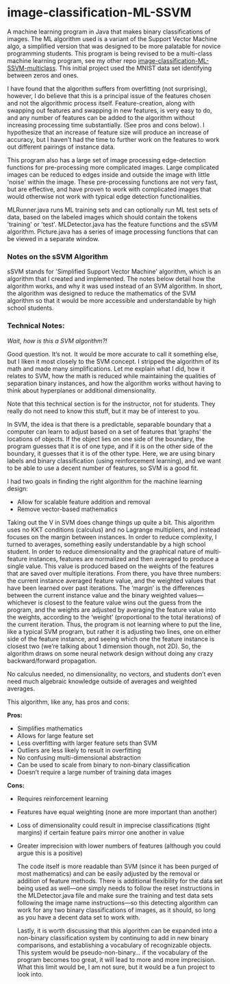 # image-classification-ML-SSVM

A machine learning program in Java that makes binary classifications of images. The ML algorithm used is a variant of the Support Vector Machine algo, a simplified version that was designed to be more palatable for novice programming students. This program is being revised to be a multi-class machine learning program, see my other repo [image-classification-ML-SSVM-multiclass](https://github.com/Peter-Olson/image-classification-ML-SSVM-multiclass). This initial project used the MNIST data set identifying between zeros and ones. 

I have found that the algorithm suffers from overfitting (not surprising), however, I do believe that this is a principal issue of the features chosen and not the algorithmic process itself. Feature-creation, along with swapping out features and swapping in new features, is very easy to do, and any number of features can be added to the algorithm without increasing processing time substantially. (See pros and cons below). I hypothesize that an increase of feature size will produce an increase of accuracy, but I haven't had the time to further work on the features to work out different pairings of instance data.

This program also has a large set of image processing edge-detection functions for pre-processing more complicated images. Large complicated images can be reduced to edges inside and outside the image with little 'noise' within the image. These pre-processing functions are not very fast, but are effective, and have proven to work with complicated images that would otherwise not work with typical edge detection functionalities.

MLRunner.java runs ML training sets and can optionally run ML test sets of data, based on the labeled images which should contain the tokens 'training' or 'test'. MLDetector.java has the feature functions and the sSVM algorithm. Picture.java has a series of image processing functions that can be viewed in a separate window.

### Notes on the sSVM Algorithm

sSVM stands for 'Simplified Support Vector Machine' algorithm, which is an algorithm that I created and implemented. The notes below detail how the algorithm works, and why it was used instead of an SVM algorithm. In short, the algorithm was designed to reduce the mathematics of the SVM algorithm so that it would be more accessible and understandable by high school students. 

### Technical Notes:

*Wait, how is this a SVM algorithm?!*
    
Good question. It’s not. It would be more accurate to call it something else, but I liken it most closely to the SVM concept. I stripped the algorithm of its math and made many simplifications. Let me explain what I did, how it relates to SVM, how the math is reduced while maintaining the qualities of separation binary instances, and how the algorithm works without having to think about hyperplanes or additional dimensionality.
  
Note that this technical section is for the instructor, not for students. They really do not need to know this stuff, but it may be of interest to you.
  
In SVM, the idea is that there is a predictable, separable boundary that a computer can learn to adjust based on a set of features that ‘graphs’ the locations of objects. If the object lies on one side of the boundary, the program guesses that it is of one type, and if it is on the other side of the boundary, it guesses that it is of the other type. Here, we are using binary labels and binary classification (using reinforcement learning), and we want to be able to use a decent number of features, so SVM is a good fit.
  
I had two goals in finding the right algorithm for the machine learning design:
* Allow for scalable feature addition and removal
* Remove vector-based mathematics

Taking out the V in SVM does change things up quite a bit. This algorithm uses no KKT conditions (calculus) and no Lagrange multipliers, and instead focuses on the margin between instances. In order to reduce complexity, I turned to averages, something easily understandable by a high school student. In order to reduce dimensionality and the graphical nature of multi-feature instances, features are normalized and then averaged to produce a single value. This value is produced based on the weights of the features that are saved over multiple iterations. From there, you have three numbers: the current instance averaged feature value, and the weighted values that have been learned over past iterations. The ‘margin’ is the differences between the current instance value and the binary weighted values—whichever is closest to the feature value wins out the guess from the program, and the weights are adjusted by averaging the feature value into the weights, according to the ‘weight’ (proportional to the total iterations) of the current iteration. Thus, the program is not learning where to put the line, like a typical SVM program, but rather it is adjusting two lines, one on either side of the feature instance, and seeing which one the feature instance is closest two (we’re talking about 1 dimension though, not 2D). So, the algorithm draws on some neural network design without doing any crazy backward/forward propagation.
  
No calculus needed, no dimensionality, no vectors, and students don’t even need much algebraic knowledge outside of averages and weighted averages.
  
This algorithm, like any, has pros and cons:

**Pros:**
* Simplifies mathematics
* Allows for large feature set
* Less overfitting with larger feature sets than SVM
* Outliers are less likely to result in overfitting
* No confusing multi-dimensional abstraction
* Can be used to scale from binary to non-binary classification
* Doesn’t require a large number of training data images

**Cons:**
* Requires reinforcement learning
* Features have equal weighting (none are more important than another)
* Loss of dimensionality could result in imprecise classifications (tight margins) if certain feature pairs mirror one another in value
* Greater imprecision with lower numbers of features (although you could argue this is a positive)

  The code itself is more readable than SVM (since it has been purged of most mathematics) and can be easily adjusted by the removal or addition of feature methods. There is additional flexibility for the data set being used as well—one simply needs to follow the reset instructions in the MLDetector.java file and make sure the training and test data sets following the image name instructions—so this detecting algorithm can work for any two binary classifications of images, as it should, so long as you have a decent data set to work with.
  
  Lastly, it is worth discussing that this algorithm can be expanded into a non-binary classification system by continuing to add in new binary comparisons, and establishing a vocabulary of recognizable objects. This system would be pseudo-non-binary… if the vocabulary of the program becomes too great, it will lead to more and more imprecision. What this limit would be, I am not sure, but it would be a fun project to look into.
